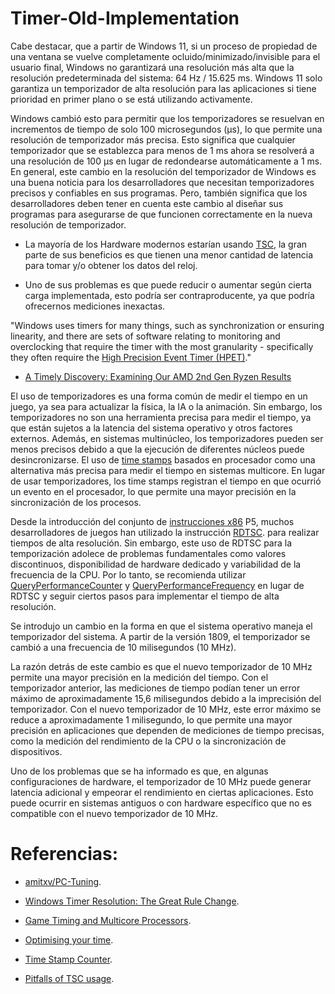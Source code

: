 # Timer-Old-Implementation

Cabe destacar, que a partir de Windows 11, si un proceso de propiedad de una ventana se vuelve completamente ocluido/minimizado/invisible para el usuario final, Windows no garantizará una resolución más alta que la resolución predeterminada del sistema: 64 Hz / 15.625 ms. Windows 11 solo garantiza un temporizador de alta resolución para las aplicaciones si tiene prioridad en primer plano o se está utilizando activamente.

Windows cambió esto para permitir que los temporizadores se resuelvan en incrementos de tiempo de solo 100 microsegundos (µs), lo que permite una resolución de temporizador más precisa. Esto significa que cualquier temporizador que se establezca para menos de 1 ms ahora se resolverá a una resolución de 100 µs en lugar de redondearse automáticamente a 1 ms. En general, este cambio en la resolución del temporizador de Windows es una buena noticia para los desarrolladores que necesitan temporizadores precisos y confiables en sus programas. Pero, también significa que los desarrolladores deben tener en cuenta este cambio al diseñar sus programas para asegurarse de que funcionen correctamente en la nueva resolución de temporizador.

- La mayoría de los Hardware modernos estarían usando [TSC](https://www.oreilly.com/library/view/mastering-linux-kernel/9781785883057/20712c1b-f659-40da-a09d-55efc93b0597.xhtml), la gran parte de sus beneficios es que tienen una menor cantidad de latencia para tomar y/o obtener los datos del reloj. 

- Uno de sus problemas es que puede reducir o aumentar según cierta carga implementada, esto podría ser contraproducente, ya que podría ofrecernos mediciones inexactas. 

"Windows uses timers for many things, such as synchronization or ensuring linearity, and there are sets of software relating to monitoring and overclocking that require the timer with the most granularity - specifically they often require the [High Precision Event Timer (HPET)](https://en.wikipedia.org/wiki/High_Precision_Event_Timer)."

- [A Timely Discovery: Examining Our AMD 2nd Gen Ryzen Results](https://www.anandtech.com/show/12678/a-timely-discovery-examining-amd-2nd-gen-ryzen-results)

El uso de temporizadores es una forma común de medir el tiempo en un juego, ya sea para actualizar la física, la IA o la animación. Sin embargo, los temporizadores no son una herramienta precisa para medir el tiempo, ya que están sujetos a la latencia del sistema operativo y otros factores externos. Además, en sistemas multinúcleo, los temporizadores pueden ser menos precisos debido a que la ejecución de diferentes núcleos puede desincronizarse. El uso de [time stamps](https://en.wikipedia.org/wiki/Timestamp) basados en procesador como una alternativa más precisa para medir el tiempo en sistemas multicore. En lugar de usar temporizadores, los time stamps registran el tiempo en que ocurrió un evento en el procesador, lo que permite una mayor precisión en la sincronización de los procesos.

Desde la introducción del conjunto de [instrucciones x86](https://es.wikipedia.org/wiki/Anexo:Instrucciones_x86) P5, muchos desarrolladores de juegos han utilizado la instrucción [RDTSC](https://www.felixcloutier.com/x86/rdtsc). para realizar tiempos de alta resolución. Sin embargo, este uso de RDTSC para la temporización adolece de problemas fundamentales como valores discontinuos, disponibilidad de hardware dedicado y variabilidad de la frecuencia de la CPU. Por lo tanto, se recomienda utilizar [QueryPerformanceCounter](https://faculty.etsu.edu/tarnoff/labs4717/performance/hpc.htm) y [QueryPerformanceFrequency](https://help.intervalzero.com/product_help/RTX/Content/PROJECTS/SDK%20Reference/Win32Ref/QueryPerformanceFrequency.htm) en lugar de RDTSC y seguir ciertos pasos para implementar el tiempo de alta resolución.

Se introdujo un cambio en la forma en que el sistema operativo maneja el temporizador del sistema. A partir de la versión 1809, el temporizador se cambió a una frecuencia de 10 milisegundos (10 MHz).

La razón detrás de este cambio es que el nuevo temporizador de 10 MHz permite una mayor precisión en la medición del tiempo. Con el temporizador anterior, las mediciones de tiempo podían tener un error máximo de aproximadamente 15,6 milisegundos debido a la imprecisión del temporizador. Con el nuevo temporizador de 10 MHz, este error máximo se reduce a aproximadamente 1 milisegundo, lo que permite una mayor precisión en aplicaciones que dependen de mediciones de tiempo precisas, como la medición del rendimiento de la CPU o la sincronización de dispositivos.

Uno de los problemas que se ha informado es que, en algunas configuraciones de hardware, el temporizador de 10 MHz puede generar latencia adicional y empeorar el rendimiento en ciertas aplicaciones. Esto puede ocurrir en sistemas antiguos o con hardware específico que no es compatible con el nuevo temporizador de 10 MHz.

# Referencias:

- [amitxv/PC-Tuning](https://github.com/amitxv/PC-Tuning/blob/main/docs/research.md#fixing-timing-precision-in-windows-after-the-great-rule-change).

- [Windows Timer Resolution: The Great Rule Change](https://randomascii.wordpress.com/2020/10/04/windows-timer-resolution-the-great-rule-change/).

- [Game Timing and Multicore Processors](https://github.com/MicrosoftDocs/win32/blob/docs/desktop-src/DxTechArts/game-timing-and-multicore-processors.md).

- [Optimising your time](https://computinglife.wordpress.com/2020/06/06/optimising-your-time/).

- [Time Stamp Counter](https://en.wikipedia.org/wiki/Time_Stamp_Counter).

- [Pitfalls of TSC usage](http://oliveryang.net/2015/09/pitfalls-of-TSC-usage/).
